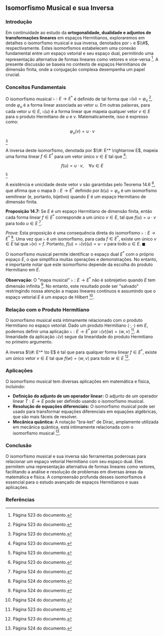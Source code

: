 ## Isomorfismo Musical e sua Inversa

### Introdução
Em continuidade ao estudo da **ortogonalidade, dualidade e adjuntos de transformações lineares** em espaços Hermitianos, exploraremos em detalhes o isomorfismo musical e sua inversa, denotados por $\flat$ e $\\#$, respectivamente. Estes isomorfismos estabelecem uma conexão fundamental entre um espaço vetorial e seu espaço dual, permitindo uma representação alternativa de formas lineares como vetores e vice-versa [^523]. A presente discussão se baseia no contexto de espaços Hermitianos de dimensão finita, onde a conjugação complexa desempenha um papel crucial.

### Conceitos Fundamentais

O isomorfismo musical $\flat : E \rightarrow E^*$ é definido de tal forma que $\flat(u) = \varphi_u$ [^523], onde $\varphi_u$ é a forma linear associada ao vetor $u$. Em outras palavras, para cada vetor $u \in E$, $\flat(u)$ é a forma linear que mapeia qualquer vetor $v \in E$ para o produto Hermitiano de $u$ e $v$. Matematicamente, isso é expresso como:

$$\varphi_u(v) = u \cdot v$$

[^523]

A inversa deste isomorfismo, denotada por $\\#: E^* \rightarrow E$, mapeia uma forma linear $f \in E^*$ para um vetor único $v \in E$ tal que [^523]:

$$f(u) = u \cdot v, \quad \forall u \in E$$

[^523]

A existência e unicidade deste vetor $v$ são garantidas pelo Teorema 14.6 [^523], que afirma que o mapa $b: E \rightarrow E^*$ definido por $b(u) = \varphi_u$ é um isomorfismo semilinear (e, portanto, bijetivo) quando $E$ é um espaço Hermitiano de dimensão finita.

**Proposição 14.7:** Se $E$ é um espaço Hermitiano de dimensão finita, então cada forma linear $f \in E^*$ corresponde a um único $v \in E$, tal que $f(u) = u \cdot v$ para todo $u \in E$ [^524].

*Prova:* Esta proposição é uma consequência direta do isomorfismo $\flat: E \rightarrow E^*$ [^524]. Uma vez que $\flat$ é um isomorfismo, para cada $f \in E^*$, existe um único $v \in E$ tal que $\flat(v) = f$. Portanto, $f(u) = \flat(v)(u) = u \cdot v$ para todo $u \in E$. $\blacksquare$

O isomorfismo musical permite identificar o espaço dual $E^*$ com o próprio espaço $E$, o que simplifica muitas operações e demonstrações. No entanto, é importante notar que este isomorfismo depende da escolha do produto Hermitiano em $E$.

**Observação:** O "mapa musical" $\flat: E \rightarrow E^*$ não é sobrejetivo quando $E$ tem dimensão infinita [^524]. No entanto, este resultado pode ser "salvado" restringindo nossa atenção a mapas lineares contínuos e assumindo que o espaço vetorial $E$ é um espaço de Hilbert [^524].

### Relação com o Produto Hermitiano

O isomorfismo musical está intimamente relacionado com o produto Hermitiano no espaço vetorial. Dado um produto Hermitiano $\langle \cdot, \cdot \rangle$ em $E$, podemos definir uma aplicação $\flat: E \to E^*$ por $\flat(v)(w) = \langle w, v \rangle$ [^523]. A linearidade da aplicação $\flat(v)$ segue da linearidade do produto Hermitiano no primeiro argumento.

A inversa $\\#: E^* \to E$ é tal que para qualquer forma linear $f \in E^*$, existe um único vetor $v \in E$ tal que $f(w) = \langle w, v \rangle$ para todo $w \in E$ [^523].

### Aplicações

O isomorfismo musical tem diversas aplicações em matemática e física, incluindo:

*   **Definição do adjunto de um operador linear:** O adjunto de um operador linear $T: E \rightarrow E$ pode ser definido usando o isomorfismo musical.
*   **Resolução de equações diferenciais:** O isomorfismo musical pode ser usado para transformar equações diferenciais em equações algébricas, que são mais fáceis de resolver.
*   **Mecânica quântica:** A notação "bra-ket" de Dirac, amplamente utilizada em mecânica quântica, está intimamente relacionada com o isomorfismo musical [^524].

### Conclusão
O isomorfismo musical e sua inversa são ferramentas poderosas para relacionar um espaço vetorial Hermitiano com seu espaço dual. Eles permitem uma representação alternativa de formas lineares como vetores, facilitando a análise e resolução de problemas em diversas áreas da matemática e física. A compreensão profunda desses isomorfismos é essencial para o estudo avançado de espaços Hermitianos e suas aplicações.
### Referências
[^523]: Página 523 do documento.
[^524]: Página 524 do documento.
<!-- END -->